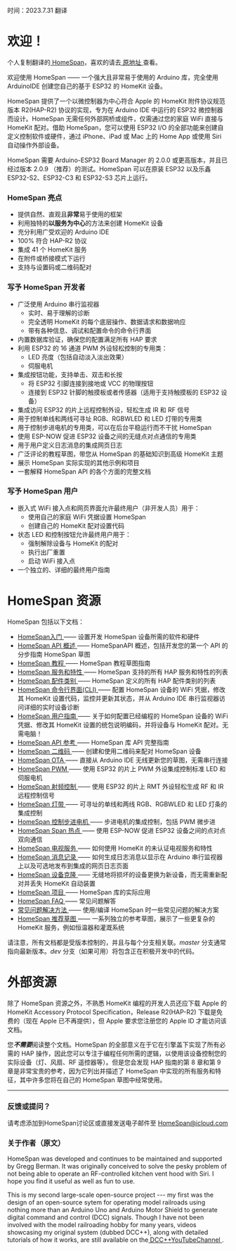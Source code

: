 <p>时间：2023.7.31 翻译</p>


# 欢迎！

个人复制翻译的[ HomeSpan](https://github.com/HomeSpan/HomeSpan)，喜欢的请去[ 原地址 ](https://github.com/HomeSpan/HomeSpan)查看。

欢迎使用 HomeSpan —— 一个强大且非常易于使用的 Arduino 库，完全使用 ArduinoIDE 创建您自己的基于 ESP32 的 HomeKit 设备。

HomeSpan 提供了一个以微控制器为中心符合 Apple 的 HomeKit 附件协议规范版本 R2(HAP-R2) 协议的实现，专为在 Arduino IDE 中运行的 ESP32 微控制器而设计。HomeSpan 无需任何外部网桥或组件，仅需通过您的家庭 WiFi 直接与 HomeKit 配对。借助 HomeSpan，您可以使用 ESP32 I/O 的全部功能来创建自定义控制软件或硬件，通过 iPhone、iPad 或 Mac 上的 Home App 或使用 Siri 自动操作外部设备。

HomeSpan 需要 Arduino-ESP32 Board Manager 的 2.0.0 或更高版本，并且已经过版本 2.0.9 （推荐）的测试。HomeSpan 可以在原装 ESP32 以及乐鑫 ESP32-S2、ESP32-C3 和 ESP32-S3 芯片上运行。

### HomeSpan 亮点

* 提供自然、直观且**非常**易于使用的框架
* 利用独特的**以服务为中心**的方法来创建 HomeKit 设备
* 充分利用广受欢迎的 Arduino IDE
* 100% 符合 HAP-R2 协议
* 集成 41 个 HomeKit 服务
* 在附件或桥接模式下运行
* 支持与设置码或二维码配对

### 写予 HomeSpan 开发者

* 广泛使用 Arduino 串行监视器
  * 实时、易于理解的诊断
  * 完全透明 HomeKit 的每个底层操作、数据请求和数据响应
  * 带有各种信息、调试和配置命令的命令行界面
* 内置数据库验证，确保您的配置满足所有 HAP 要求
* 利用 ESP32 的 16 通道 PWM 外设轻松控制的专用类：
  * LED 亮度（包括自动淡入淡出效果）
  * 伺服电机
* 集成按钮功能，支持单击、双击和长按
  * 将 ESP32 引脚连接到接地或 VCC 的物理按钮
  * 连接到 ESP32 针脚的触摸板或者传感器（适用于支持触摸板的 ESP32 设备）
* 集成访问 ESP32 的片上远程控制外设，轻松生成 IR 和 RF 信号
* 用于控制单线和两线可寻址 RGB、RGBWLED 和 LED 灯带的专用类
* 用于控制步进电机的专用类，可以在后台平稳运行而不干扰 HomeSpan
* 使用 ESP-NOW 促进 ESP32 设备之间的无缝点对点通信的专用类
* 用于用户定义日志消息的集成网页日志
* 广泛评论的教程草图，带您从 HomeSpan 的基础知识到高级 HomeKit 主题
* 展示 HomeSpan 实际实现的其他示例和项目
* 一套解释 HomeSpan API 的各个方面的完整文档

### 写予 HomeSpan 用户

* 嵌入式 WiFi 接入点和网页界面允许最终用户（非开发人员）用于：
  * 使用自己的家庭 WiFi 凭据设置 HomeSpan
  * 创建自己的 HomeKit 配对设置代码
* 状态 LED 和控制按钮允许最终用户用于：
  * 强制解除设备与 HomeKit 的配对
  * 执行出厂重置
  * 启动 WiFi 接入点
* 一个独立的、详细的最终用户指南

# HomeSpan 资源

HomeSpan 包括以下文档：

* [ HomeSpan入门 ](docs/GettingStarted.md) —— 设置开发 HomeSpan 设备所需的软件和硬件
* [ HomeSpan API 概述 ](docs/Overview.md) —— HomeSpanAPI 概述，包括开发您的第一个 API 的分步指南 HomeSpan 草图
* [ HomeSpan 教程 ](docs/Tutorials.md) —— HomeSpan 教程草图指南
* [ HomeSpan 服务和特性 ](docs/ServiceList.md) —— HomeSpan 支持的所有 HAP 服务和特性的列表
* [ HomeSpan 配件类别 ](docs/Categories.md) —— HomeSpan 定义的所有 HAP 配件类别的列表
* [ HomeSpan 命令行界面(CLI) ](docs/CLI.md) —— 配置 HomeSpan 设备的 WiFi 凭据，修改其 HomeKit 设置代码，监控并更新其状态，并从 Arduino IDE 串行监视器访问详细的实时设备诊断
* [ HomeSpan 用户指南 ](docs/UserGuide.md) —— 关于如何配置已经编程的 HomeSpan 设备的 WiFi 凭据、修改其 HomeKit 设置的统包说明编码，并将设备与 HomeKit 配对。无需电脑！
* [ HomeSpan API 参考 ](docs/Reference.md) —— HomeSpan 库 API 完整指南
* [ HomeSpan 二维码 ](docs/QRCodes.md) —— 创建和使用二维码来配对 HomeSpan 设备
* [ HomeSpan OTA ](docs/OTA.md) —— 直接从 Arduino IDE 无线更新您的草图，无需串行连接
* [ HomeSpan PWM ](docs/PWM.md) —— 使用 ESP32 的片上 PWM 外设集成控制标准 LED 和伺服电机
* [ HomeSpan 射频控制 ](docs/RMT.md) —— 使用 ESP32 的片上 RMT 外设轻松生成 RF 和 IR 远程控制信号
* [ HomeSpan 灯带 ](docs/Pixels.md) —— 可寻址的单线和两线 RGB、RGBWLED 和 LED 灯条的集成控制
* [ HomeSpan 控制步进电机 ](docs/Stepper.md) —— 步进电机的集成控制，包括 PWM 微步进
* [ HomeSpan Span 热点 ](docs/NOW.md) —— 使用 ESP-NOW 促进 ESP32 设备之间的点对点双向通信
* [ HomeSpan 电视服务 ](docs/TVServices.md) —— 如何使用 HomeKit 的未认证电视服务和特性
* [ HomeSpan 消息记录 ](docs/Logging.md) —— 如何生成日志消息以显示在 Arduino 串行监视器上以及可选地发布到集成的网页日志页面
* [ HomeSpan 设备克隆 ](docs/Cloning.md) —— 无缝地将损坏的设备更换为新设备，而无需重新配对并丢失 HomeKit 自动装置
* [ HomeSpan 项目 ](https://github.com/topics/HomeSpan) —— HomeSpan 库的实际应用
* [ HomeSpan FAQ ](docs/FAQ.md) —— 常见问题解答
* [ 常见问题解决方法 ](docs/Solutions.md) —— 使用/编译 HomeSpan 时一些常见问题的解决方案
* [ HomeSpan 推荐草图 ](https://github.com/HomeSpan/HomeSpanReferenceSketches) —— 一系列独立的参考草图，展示了一些更复杂的 HomeKit 服务，例如恒温器和灌溉系统

请注意，所有文档都是受版本控制的，并且与每个分支相关联。*master* 分支通常指向最新版本。*dev* 分支（如果可用）将包含正在积极开发中的代码。

# 外部资源

除了 HomeSpan 资源之外，不熟悉 HomeKit 编程的开发人员还应下载 Apple 的 HomeKit Accessory Protocol Specification，Release R2(HAP-R2) 下载是免费的（现在 Apple 已不再提供），但 Apple 要求您注册您的 Apple ID 才能访问该文档。

您***不需要***阅读整个文档。HomeSpan 的全部意义在于它在引擎盖下实现了所有必需的 HAP 操作，因此您可以专注于编程任何所需的逻辑，以使用该设备控制您的实际设备（灯、风扇、RF 遥控器等）。但是您会发现 HAP 指南的第 8 章和第 9 章是非常宝贵的参考，因为它列出并描述了 HomeSpan 中实现的所有服务和特征，其中许多您将在自己的 HomeSpan 草图中经常使用。

---

### 反馈或提问？

请考虑添加到HomeSpan讨论区或直接发送电子邮件至 HomeSpan@icloud.com

### 关于作者（原文）
HomeSpan was developed and continues to be maintained and supported by Gregg Berman. It was originally conceived to solve the pesky problem of not being able to operate an RF-controlled kitchen vent hood with Siri. I hope you find it useful as well as fun to use.

This is my second large-scale open-source project --- my first was the design of an open-source sytem for operating model railroads using nothing more than an Arduino Uno and Arduino Motor Shield to generate digital command and control (DCC) signals. Though I have not been involved with the model railroading hobby for many years, videos showcasing my original system (dubbed DCC++), along with detailed tutorials of how it works, are still available on the[ DCC++YouTubeChannel ](https://www.youtube.com/@dcc2840/videos).
